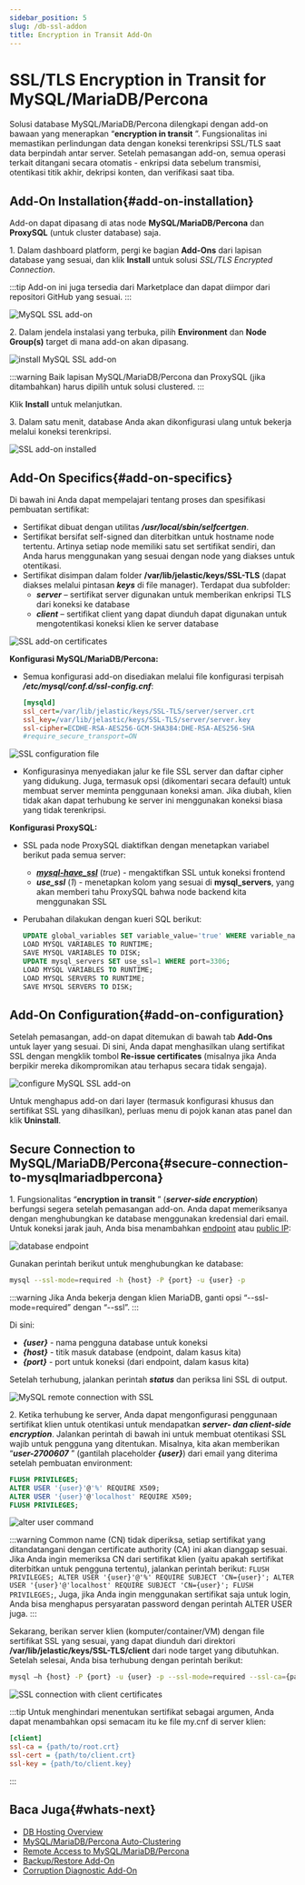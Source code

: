 ```yaml
---
sidebar_position: 5
slug: /db-ssl-addon
title: Encryption in Transit Add-On
---
```

# SSL/TLS Encryption in Transit for MySQL/MariaDB/Percona

Solusi database MySQL/MariaDB/Percona dilengkapi dengan add-on bawaan yang menerapkan “**encryption in transit** ”. Fungsionalitas ini memastikan perlindungan data dengan koneksi terenkripsi SSL/TLS saat data berpindah antar server. Setelah pemasangan add-on, semua operasi terkait ditangani secara otomatis - enkripsi data sebelum transmisi, otentikasi titik akhir, dekripsi konten, dan verifikasi saat tiba.

## Add-On Installation{#add-on-installation}

Add-on dapat dipasang di atas node **MySQL/MariaDB/Percona** dan **ProxySQL** (untuk cluster database) saja.

1\. Dalam dashboard platform, pergi ke bagian **Add-Ons** dari lapisan database yang sesuai, dan klik **Install** untuk solusi _SSL/TLS Encrypted Connection_.

:::tip
Add-on ini juga tersedia dari Marketplace dan dapat diimpor dari repositori GitHub yang sesuai.
:::

![MySQL SSL add-on](#)

2\. Dalam jendela instalasi yang terbuka, pilih **Environment** dan **Node Group(s)** target di mana add-on akan dipasang.

![install MySQL SSL add-on](#)

:::warning
Baik lapisan MySQL/MariaDB/Percona dan ProxySQL (jika ditambahkan) harus dipilih untuk solusi clustered.
:::

Klik **Install** untuk melanjutkan.

3\. Dalam satu menit, database Anda akan dikonfigurasi ulang untuk bekerja melalui koneksi terenkripsi.

![SSL add-on installed](#)

## Add-On Specifics{#add-on-specifics}

Di bawah ini Anda dapat mempelajari tentang proses dan spesifikasi pembuatan sertifikat:

  * Sertifikat dibuat dengan utilitas _**/usr/local/sbin/selfcertgen**_.
  * Sertifikat bersifat self-signed dan diterbitkan untuk hostname node tertentu. Artinya setiap node memiliki satu set sertifikat sendiri, dan Anda harus menggunakan yang sesuai dengan node yang diakses untuk otentikasi.
  * Sertifikat disimpan dalam folder **/var/lib/jelastic/keys/SSL-TLS** (dapat diakses melalui pintasan _**keys**_ di file manager). Terdapat dua subfolder:
    * _**server**_ – sertifikat server digunakan untuk memberikan enkripsi TLS dari koneksi ke database
    * _**client**_ – sertifikat client yang dapat diunduh dapat digunakan untuk mengotentikasi koneksi klien ke server database

![SSL add-on certificates](#)

**Konfigurasi MySQL/MariaDB/Percona:**

  * Semua konfigurasi add-on disediakan melalui file konfigurasi terpisah _**/etc/mysql/conf.d/ssl-config.cnf**_:

    ```ini
    [mysqld]
    ssl_cert=/var/lib/jelastic/keys/SSL-TLS/server/server.crt
    ssl_key=/var/lib/jelastic/keys/SSL-TLS/server/server.key
    ssl-cipher=ECDHE-RSA-AES256-GCM-SHA384:DHE-RSA-AES256-SHA
    #require_secure_transport=ON
    ```
  
  ![SSL configuration file](#)

  * Konfigurasinya menyediakan jalur ke file SSL server dan daftar cipher yang didukung. Juga, termasuk opsi (dikomentari secara default) untuk membuat server meminta penggunaan koneksi aman. Jika diubah, klien tidak akan dapat terhubung ke server ini menggunakan koneksi biasa yang tidak terenkripsi.

**Konfigurasi ProxySQL:**

  * SSL pada node ProxySQL diaktifkan dengan menetapkan variabel berikut pada semua server:
    * _**[mysql-have_ssl](<https://proxysql.com/documentation/global-variables/mysql-variables/#mysql-have_ssl>)**_ (_true_) - mengaktifkan SSL untuk koneksi frontend
    * _**use_ssl**_ (_1_) - menetapkan kolom yang sesuai di **mysql_servers**, yang akan memberi tahu ProxySQL bahwa node backend kita menggunakan SSL
  * Perubahan dilakukan dengan kueri SQL berikut:

    ```sql
    UPDATE global_variables SET variable_value='true' WHERE variable_name='mysql-have_ssl';
    LOAD MYSQL VARIABLES TO RUNTIME;
    SAVE MYSQL VARIABLES TO DISK;
    UPDATE mysql_servers SET use_ssl=1 WHERE port=3306;
    LOAD MYSQL VARIABLES TO RUNTIME;
    LOAD MYSQL SERVERS TO RUNTIME;
    SAVE MYSQL SERVERS TO DISK;
    ```
  
## Add-On Configuration{#add-on-configuration}

Setelah pemasangan, add-on dapat ditemukan di bawah tab **Add-Ons** untuk layer yang sesuai. Di sini, Anda dapat menghasilkan ulang sertifikat SSL dengan mengklik tombol **Re-issue certificates** (misalnya jika Anda berpikir mereka dikompromikan atau terhapus secara tidak sengaja).

![configure MySQL SSL add-on](#)

Untuk menghapus add-on dari layer (termasuk konfigurasi khusus dan sertifikat SSL yang dihasilkan), perluas menu di pojok kanan atas panel dan klik **Uninstall**.

## Secure Connection to MySQL/MariaDB/Percona{#secure-connection-to-mysqlmariadbpercona}

1\. Fungsionalitas “**encryption in transit** ” (_**server-side encryption**_) berfungsi segera setelah pemasangan add-on. Anda dapat memeriksanya dengan menghubungkan ke database menggunakan kredensial dari email. Untuk koneksi jarak jauh, Anda bisa menambahkan [endpoint](<https://docs.dewacloud.com/docs/endpoints/>) atau [public IP](<https://docs.dewacloud.com/docs/public-ip/>):

![database endpoint](#)

Gunakan perintah berikut untuk menghubungkan ke database:

```bash
mysql --ssl-mode=required -h {host} -P {port} -u {user} -p
```

:::warning
Jika Anda bekerja dengan klien MariaDB, ganti opsi “--ssl-mode=required” dengan “--ssl”.
:::

Di sini:

  * _**{user}**_ \- nama pengguna database untuk koneksi
  * _**{host}**_ \- titik masuk database (endpoint, dalam kasus kita)
  * _**{port}**_ \- port untuk koneksi (dari endpoint, dalam kasus kita)

Setelah terhubung, jalankan perintah _**status**_ dan periksa lini SSL di output.

![MySQL remote connection with SSL](#)

2\. Ketika terhubung ke server, Anda dapat mengonfigurasi penggunaan sertifikat klien untuk otentikasi untuk mendapatkan _**server- dan client-side encryption**_. Jalankan perintah di bawah ini untuk membuat otentikasi SSL wajib untuk pengguna yang ditentukan. Misalnya, kita akan memberikan “_**user-2700607**_ ” (gantilah placeholder _**{user}**_) dari email yang diterima setelah pembuatan environment:

```sql
FLUSH PRIVILEGES;
ALTER USER '{user}'@'%' REQUIRE X509;
ALTER USER '{user}'@'localhost' REQUIRE X509;
FLUSH PRIVILEGES;
```

![alter user command](#)

:::warning
Common name (CN) tidak diperiksa, setiap sertifikat yang ditandatangani dengan certificate authority (CA) ini akan dianggap sesuai. Jika Anda ingin memeriksa CN dari sertifikat klien (yaitu apakah sertifikat diterbitkan untuk pengguna tertentu), jalankan perintah berikut: `FLUSH PRIVILEGES; ALTER USER '{user}'@'%' REQUIRE SUBJECT 'CN={user}'; ALTER USER '{user}'@'localhost' REQUIRE SUBJECT 'CN={user}'; FLUSH PRIVILEGES;`, Juga, jika Anda ingin menggunakan sertifikat saja untuk login, Anda bisa menghapus persyaratan password dengan perintah ALTER USER juga.
:::

Sekarang, berikan server klien (komputer/container/VM) dengan file sertifikat SSL yang sesuai, yang dapat diunduh dari direktori **/var/lib/jelastic/keys/SSL-TLS/client** dari node target yang dibutuhkan. Setelah selesai, Anda bisa terhubung dengan perintah berikut:

```bash
mysql –h {host} -P {port} -u {user} -p --ssl-mode=required --ssl-ca={path/to/root.crt} --ssl-cert={path/to/client.crt} --ssl-key={path/to/client.key}
```

![SSL connection with client certificates](#)

:::tip
Untuk menghindari menentukan sertifikat sebagai argumen, Anda dapat menambahkan opsi semacam itu ke file my.cnf di server klien:

```ini
[client]
ssl-ca = {path/to/root.crt}
ssl-cert = {path/to/client.crt}
ssl-key = {path/to/client.key}
```
:::

## Baca Juga{#whats-next}

  * [DB Hosting Overview](<https://docs.dewacloud.com/docs/database-hosting/>)
  * [MySQL/MariaDB/Percona Auto-Clustering](<https://docs.dewacloud.com/docs/db-auto-clustering/>)
  * [Remote Access to MySQL/MariaDB/Percona](<https://docs.dewacloud.com/docs/remote-access-mysql/>)
  * [Backup/Restore Add-On](<https://docs.dewacloud.com/docs/db-backup-restore-addon/>)
  * [Corruption Diagnostic Add-On](<https://docs.dewacloud.com/docs/db-corruption-diagnostic-addon/>)